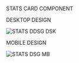 STATS CARD COMPONENT

DESKTOP DESIGN

![STATS DDSG DSK](https://github.com/Tksmith-guru/Stats-Card-Component/assets/122574849/4de7142b-f852-4865-bb42-8ac08efe76bb)

MOBILE DESIGN

![STATS DSG MB](https://github.com/Tksmith-guru/Stats-Card-Component/assets/122574849/c74ec771-993e-499c-a510-92725d0a25fc)

